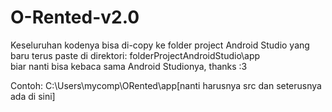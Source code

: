 # O-Rented-v2.0
Keseluruhan kodenya bisa di-copy ke folder project Android Studio yang baru terus paste di direktori:
folderProjectAndroidStudio\app\
biar nanti bisa kebaca sama Android Studionya, thanks :3

Contoh:
C:\Users\mycomp\ORented\app\[nanti harusnya src dan seterusnya ada di sini]
